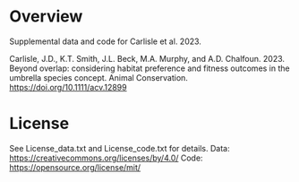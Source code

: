 # Overview
Supplemental data and code for Carlisle et al. 2023.

Carlisle, J.D., K.T. Smith, J.L. Beck, M.A. Murphy, and A.D. Chalfoun. 2023. Beyond overlap: considering habitat preference and fitness outcomes in the umbrella species concept. Animal Conservation. https://doi.org/10.1111/acv.12899

# License
See License_data.txt and License_code.txt for details.
Data:  https://creativecommons.org/licenses/by/4.0/
Code:  https://opensource.org/license/mit/
